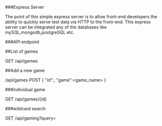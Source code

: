 ###Express Server

The point of this simple express server is to allow front-end developers the ability to quickly serve test data via HTTP to the front-end. This express server can be integrated any of the databases like mySQL,mongodb,postgreSQL etc.


###API endpoint

##List of games

GET
/api/games

##Add a new game

/api/games
POST {
  "id":<id>,
  "game":<game_name>
}

###individual game

GET
/api/games/{id}

###wildcard search

GET
/api/gaming?query=<search term>
